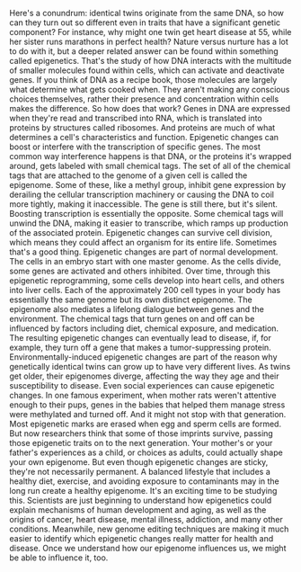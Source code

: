 

Here&#39;s a conundrum:
identical twins originate 
from the same DNA,
so how can they turn out so different
even in traits that have a significant
genetic component?
For instance, why might one twin
get heart disease at 55,
while her sister runs marathons
in perfect health?
Nature versus nurture 
has a lot to do with it,
but a deeper related answer can be found
within something called epigenetics.
That&#39;s the study of how DNA interacts
with the multitude of smaller molecules
found within cells,
which can activate and deactivate genes.
If you think of DNA as a recipe book,
those molecules are largely what determine
what gets cooked when.
They aren&#39;t making any conscious 
choices themselves,
rather their presence and concentration
within cells makes the difference.
So how does that work?
Genes in DNA are expressed when they&#39;re
read and transcribed into RNA,
which is translated into proteins
by structures called ribosomes.
And proteins are much of what determines
a cell&#39;s characteristics and function.
Epigenetic changes can boost or interfere
with the transcription of specific genes.
The most common way interference happens
is that DNA,
or the proteins it&#39;s wrapped around,
gets labeled with small chemical tags.
The set of all of the chemical tags
that are attached to the genome
of a given cell
is called the epigenome.
Some of these, like a methyl group,
inhibit gene expression
by derailing the cellular 
transcription machinery
or causing the DNA to coil more tightly,
making it inaccessible.
The gene is still there, but it&#39;s silent.
Boosting transcription is essentially
the opposite.
Some chemical tags will unwind the DNA,
making it easier to transcribe,
which ramps up production
of the associated protein.
Epigenetic changes can survive
cell division,
which means they could affect
an organism for its entire life.
Sometimes that&#39;s a good thing.
Epigenetic changes are part 
of normal development.
The cells in an embryo start
with one master genome.
As the cells divide,
some genes are activated
and others inhibited.
Over time, through this epigenetic
reprogramming,
some cells develop into heart cells,
and others into liver cells.
Each of the approximately 200
cell types in your body
has essentially the same genome
but its own distinct epigenome.
The epigenome also mediates 
a lifelong dialogue
between genes and the environment.
The chemical tags that 
turn genes on and off
can be influenced by factors 
including diet,
chemical exposure,
and medication.
The resulting epigenetic changes
can eventually lead to disease,
if, for example, they turn off a gene
that makes a tumor-suppressing protein.
Environmentally-induced epigenetic
changes are part of the reason
why genetically identical twins
can grow up to have very different lives.
As twins get older, 
their epigenomes diverge,
affecting the way they age
and their susceptibility to disease.
Even social experiences can cause
epigenetic changes.
In one famous experiment,
when mother rats weren&#39;t attentive
enough to their pups,
genes in the babies that helped them
manage stress were methylated
and turned off.
And it might not stop 
with that generation.
Most epigenetic marks are erased
when egg and sperm cells are formed.
But now researchers think that some
of those imprints survive,
passing those epigenetic traits
on to the next generation.
Your mother&#39;s or your father&#39;s
experiences as a child,
or choices as adults,
could actually shape your own epigenome.
But even though epigenetic changes
are sticky,
they&#39;re not necessarily permanent.
A balanced lifestyle that includes
a healthy diet,
exercise,
and avoiding exposure to contaminants
may in the long run 
create a healthy epigenome.
It&#39;s an exciting time to be studying this.
Scientists are just beginning 
to understand
how epigenetics could explain mechanisms
of human development and aging,
as well as the origins of cancer,
heart disease,
mental illness,
addiction,
and many other conditions.
Meanwhile, new genome editing
techniques are making it much easier
to identify which epigenetic changes
really matter for health and disease.
Once we understand how our epigenome
influences us,
we might be able to influence it, too.
